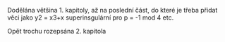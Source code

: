 Dodělána většina 1. kapitoly, až na poslední část, do které je třeba přidat věci jako y2 = x3+x superinsgulární pro p = -1 mod 4 etc.

Opět trochu rozepsána 2. kapitola
